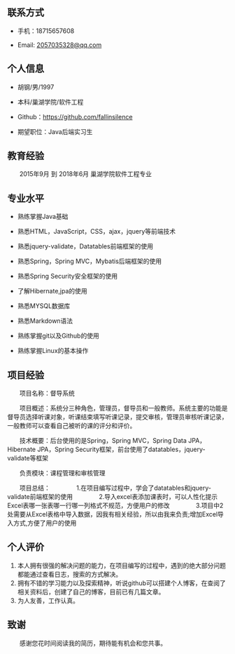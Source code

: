 ## 联系方式
+ 手机：18715657608

+ Email: 2057035328@qq.com

## 个人信息
+ 胡钢/男/1997

+ 本科/巢湖学院/软件工程

+ Github：https://github.com/fallinsilence

+ 期望职位：Java后端实习生

## 教育经验
　　2015年9月 到 2018年6月  巢湖学院软件工程专业

## 专业水平
+ 熟练掌握Java基础

+ 熟悉HTML，JavaScript，CSS，ajax，jquery等前端技术

+ 熟悉jquery-validate，Datatables前端框架的使用

+ 熟悉Spring，Spring MVC，Mybatis后端框架的使用

+ 熟悉Spring Security安全框架的使用

+ 了解Hibernate,jpa的使用

+ 熟悉MYSQL数据库

+ 熟悉Markdown语法

+ 熟练掌握git以及Github的使用

+ 熟练掌握Linux的基本操作

## 项目经验
　　项目名称：督导系统  

　　项目概述：系统分三种角色，管理员，督导员和一般教师。系统主要的功能是督导员选择听课对象，听课结束填写听课记录，提交审核，管理员审核听课记录，一般教师可以查看自己被听的课的评分和评价。  

　　技术概要：后台使用的是Spring，Spring MVC，Spring Data JPA，Hibernate JPA，Spring Security框架，前台使用了datatables，jquery-validate等框架  

　　负责模块：课程管理和审核管理  

　　项目总结：
　　　　1.在项目编写过程中，学会了datatables和jquery-validate前端框架的使用
　　　　2.导入excel表添加课表时，可以人性化提示Excel表哪一张表哪一行哪一列格式不规范，方便用户的修改
　　　　3.项目中2处需要从Excel表格中导入数据，因我有相关经验，所以由我来负责;增加Excel导入方式,方便了用户的使用


## 个人评价
1. 本人拥有很强的解决问题的能力，在项目编写的过程中，遇到的绝大部分问题都能通过查看日志，搜索的方式解决。
2. 拥有不错的学习能力以及探索精神，听说github可以搭建个人博客，在查阅了相关资料后，创建了自己的博客，目前已有几篇文章。
3. 为人友善，工作认真。

## 致谢
　　感谢您花时间阅读我的简历，期待能有机会和您共事。
